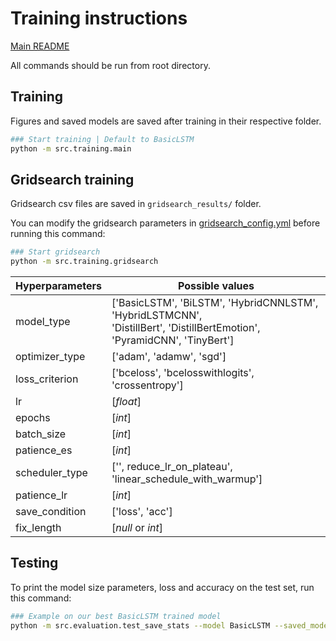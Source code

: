 # Training instructions

[Main README](../README.md)

All commands should be run from root directory.

## Training

Figures and saved models are saved after training in their respective folder.

```bash
### Start training | Default to BasicLSTM
python -m src.training.main
```


## Gridsearch training

Gridsearch csv files are saved in `gridsearch_results/` folder.

You can modify the gridsearch parameters in [gridsearch_config.yml](../gridsearch_config.yml) before running this command:

```bash
### Start gridsearch
python -m src.training.gridsearch
```

| Hyperparameters      | Possible values |
| ----------- | ----------- |
| model_type  | ['BasicLSTM', 'BiLSTM', 'HybridCNNLSTM', 'HybridLSTMCNN', <br />'DistillBert', 'DistillBertEmotion', 'PyramidCNN', 'TinyBert']       |
| optimizer_type   | ['adam', 'adamw', 'sgd']        |
| loss_criterion   | ['bceloss', 'bcelosswithlogits', 'crossentropy']        |
| lr   | [*float*]        |
| epochs   | [*int*]        |
| batch_size   | [*int*]        |
| patience_es   | [*int*]        |
| scheduler_type   | ['', reduce_lr_on_plateau', <br />'linear_schedule_with_warmup']        |
| patience_lr   | [*int*]        |
| save_condition   | ['loss', 'acc']        |
| fix_length   | [*null* or *int*]        |


## Testing

To print the model size parameters, loss and accuracy on the test set, run this command:

```bash
### Example on our best BasicLSTM trained model
python -m src.evaluation.test_save_stats --model BasicLSTM --saved_model_path saved_models/BasicLSTM_2021-12-08_01-04-25_trained_testAcc=0.7107.pth --loss_criterion bcelosswithlogits --only_test 1
```
